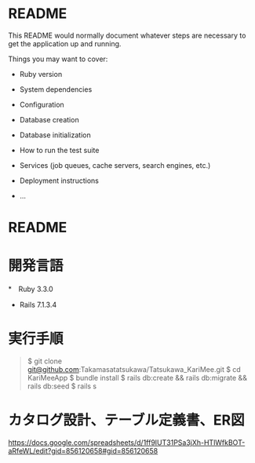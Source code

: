 # README

This README would normally document whatever steps are necessary to get the
application up and running.

Things you may want to cover:

* Ruby version

* System dependencies

* Configuration

* Database creation

* Database initialization

* How to run the test suite

* Services (job queues, cache servers, search engines, etc.)

* Deployment instructions

* ...

# README

# 開発言語
 *　Ruby 3.3.0
 *  Rails 7.1.3.4

# 実行手順
> $ git clone git@github.com:Takamasatatsukawa/Tatsukawa_KariMee.git
> $ cd KariMeeApp
> $ bundle install
> $ rails db:create && rails db:migrate && rails db:seed
> $ rails s

# カタログ設計、テーブル定義書、ER図
  https://docs.google.com/spreadsheets/d/1ff9IUT31PSa3jXh-HTlWfkBOT-aRfeWL/edit?gid=856120658#gid=856120658

